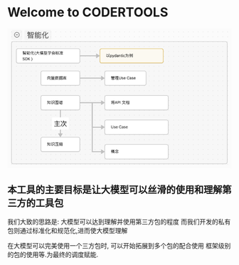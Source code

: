 # Welcome to CODERTOOLS

![](<work.png>)

## 本工具的主要目标是让大模型可以丝滑的使用和理解第三方的工具包

我们大致的思路是: 大模型可以达到理解并使用第三方包的程度
而我们开发的私有包则通过标准化和规范化,进而使大模型理解

在大模型可以完美使用一个三方包时, 可以开始拓展到多个包的配合使用
框架级别的包的使用等.为最终的调度赋能.